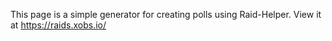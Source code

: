 This page is a simple generator for creating polls using Raid-Helper. View it at https://raids.xobs.io/